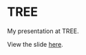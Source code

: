 # TREE

My presentation at TREE.

View the slide [here](https://raw.githack.com/grantmcdermott/tree2020/master/slides.html).
